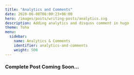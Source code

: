 ```yaml
---
title: "Analytics and Comments"
date: 2020-06-08T06:00:23+06:00
hero: /images/posts/writing-posts/analytics.svg
description: Adding analytics and disquss comment in hugo
theme: Toha
menu:
  sidebar:
    name: Analytics & Comments
    identifier: analytics-and-comments
    weight: 500
---
```


### Complete Post Coming Soon...
